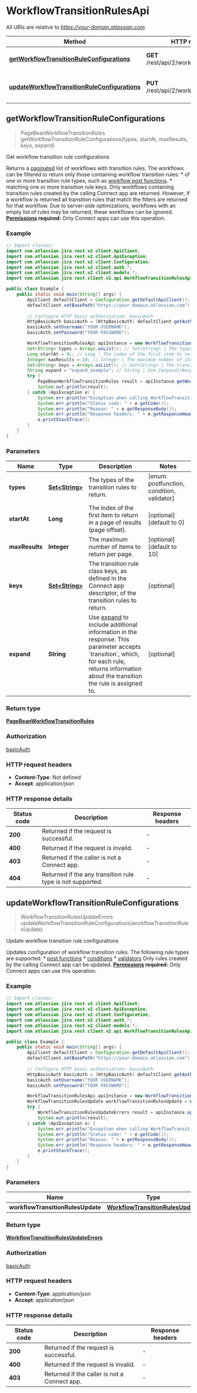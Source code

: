 # WorkflowTransitionRulesApi

All URIs are relative to *https://your-domain.atlassian.com*

Method | HTTP request | Description
------------- | ------------- | -------------
[**getWorkflowTransitionRuleConfigurations**](WorkflowTransitionRulesApi.md#getWorkflowTransitionRuleConfigurations) | **GET** /rest/api/2/workflow/rule/config | Get workflow transition rule configurations
[**updateWorkflowTransitionRuleConfigurations**](WorkflowTransitionRulesApi.md#updateWorkflowTransitionRuleConfigurations) | **PUT** /rest/api/2/workflow/rule/config | Update workflow transition rule configurations



## getWorkflowTransitionRuleConfigurations

> PageBeanWorkflowTransitionRules getWorkflowTransitionRuleConfigurations(types, startAt, maxResults, keys, expand)

Get workflow transition rule configurations

Returns a [paginated](#pagination) list of workflows with transition rules. The workflows can be filtered to return only those containing workflow transition rules:   *  of one or more transition rule types, such as [workflow post functions](https://developer.atlassian.com/cloud/jira/platform/modules/workflow-post-function/).  *  matching one or more transition rule keys.  Only workflows containing transition rules created by the calling Connect app are returned. However, if a workflow is returned all transition rules that match the filters are returned for that workflow.  Due to server-side optimizations, workflows with an empty list of rules may be returned; these workflows can be ignored.  **[Permissions](#permissions) required:** Only Connect apps can use this operation.

### Example

```java
// Import classes:
import com.atlassian.jira.rest.v2.client.ApiClient;
import com.atlassian.jira.rest.v2.client.ApiException;
import com.atlassian.jira.rest.v2.client.Configuration;
import com.atlassian.jira.rest.v2.client.auth.*;
import com.atlassian.jira.rest.v2.client.models.*;
import com.atlassian.jira.rest.client.v2.api.WorkflowTransitionRulesApi;

public class Example {
    public static void main(String[] args) {
        ApiClient defaultClient = Configuration.getDefaultApiClient();
        defaultClient.setBasePath("https://your-domain.atlassian.com");
        
        // Configure HTTP basic authorization: basicAuth
        HttpBasicAuth basicAuth = (HttpBasicAuth) defaultClient.getAuthentication("basicAuth");
        basicAuth.setUsername("YOUR USERNAME");
        basicAuth.setPassword("YOUR PASSWORD");

        WorkflowTransitionRulesApi apiInstance = new WorkflowTransitionRulesApi(defaultClient);
        Set<String> types = Arrays.asList(); // Set<String> | The types of the transition rules to return.
        Long startAt = 0L; // Long | The index of the first item to return in a page of results (page offset).
        Integer maxResults = 10; // Integer | The maximum number of items to return per page.
        Set<String> keys = Arrays.asList(); // Set<String> | The transition rule class keys, as defined in the Connect app descriptor, of the transition rules to return.
        String expand = "expand_example"; // String | Use [expand](#expansion) to include additional information in the response. This parameter accepts `transition`, which, for each rule, returns information about the transition the rule is assigned to.
        try {
            PageBeanWorkflowTransitionRules result = apiInstance.getWorkflowTransitionRuleConfigurations(types, startAt, maxResults, keys, expand);
            System.out.println(result);
        } catch (ApiException e) {
            System.err.println("Exception when calling WorkflowTransitionRulesApi#getWorkflowTransitionRuleConfigurations");
            System.err.println("Status code: " + e.getCode());
            System.err.println("Reason: " + e.getResponseBody());
            System.err.println("Response headers: " + e.getResponseHeaders());
            e.printStackTrace();
        }
    }
}
```

### Parameters


Name | Type | Description  | Notes
------------- | ------------- | ------------- | -------------
 **types** | [**Set&lt;String&gt;**](String.md)| The types of the transition rules to return. | [enum: postfunction, condition, validator]
 **startAt** | **Long**| The index of the first item to return in a page of results (page offset). | [optional] [default to 0]
 **maxResults** | **Integer**| The maximum number of items to return per page. | [optional] [default to 10]
 **keys** | [**Set&lt;String&gt;**](String.md)| The transition rule class keys, as defined in the Connect app descriptor, of the transition rules to return. | [optional]
 **expand** | **String**| Use [expand](#expansion) to include additional information in the response. This parameter accepts &#x60;transition&#x60;, which, for each rule, returns information about the transition the rule is assigned to. | [optional]

### Return type

[**PageBeanWorkflowTransitionRules**](PageBeanWorkflowTransitionRules.md)

### Authorization

[basicAuth](../README.md#basicAuth)

### HTTP request headers

- **Content-Type**: Not defined
- **Accept**: application/json


### HTTP response details
| Status code | Description | Response headers |
|-------------|-------------|------------------|
| **200** | Returned if the request is successful. |  -  |
| **400** | Returned if the request is invalid. |  -  |
| **403** | Returned if the caller is not a Connect app. |  -  |
| **404** | Returned if the any transition rule type is not supported. |  -  |


## updateWorkflowTransitionRuleConfigurations

> WorkflowTransitionRulesUpdateErrors updateWorkflowTransitionRuleConfigurations(workflowTransitionRulesUpdate)

Update workflow transition rule configurations

Updates configuration of workflow transition rules. The following rule types are supported:   *  [post functions](https://developer.atlassian.com/cloud/jira/platform/modules/workflow-post-function/)  *  [conditions](https://developer.atlassian.com/cloud/jira/platform/modules/workflow-condition/)  *  [validators](https://developer.atlassian.com/cloud/jira/platform/modules/workflow-validator/)  Only rules created by the calling Connect app can be updated.  **[Permissions](#permissions) required:** Only Connect apps can use this operation.

### Example

```java
// Import classes:
import com.atlassian.jira.rest.v2.client.ApiClient;
import com.atlassian.jira.rest.v2.client.ApiException;
import com.atlassian.jira.rest.v2.client.Configuration;
import com.atlassian.jira.rest.v2.client.auth.*;
import com.atlassian.jira.rest.v2.client.models.*;
import com.atlassian.jira.rest.client.v2.api.WorkflowTransitionRulesApi;

public class Example {
    public static void main(String[] args) {
        ApiClient defaultClient = Configuration.getDefaultApiClient();
        defaultClient.setBasePath("https://your-domain.atlassian.com");
        
        // Configure HTTP basic authorization: basicAuth
        HttpBasicAuth basicAuth = (HttpBasicAuth) defaultClient.getAuthentication("basicAuth");
        basicAuth.setUsername("YOUR USERNAME");
        basicAuth.setPassword("YOUR PASSWORD");

        WorkflowTransitionRulesApi apiInstance = new WorkflowTransitionRulesApi(defaultClient);
        WorkflowTransitionRulesUpdate workflowTransitionRulesUpdate = new WorkflowTransitionRulesUpdate(); // WorkflowTransitionRulesUpdate | 
        try {
            WorkflowTransitionRulesUpdateErrors result = apiInstance.updateWorkflowTransitionRuleConfigurations(workflowTransitionRulesUpdate);
            System.out.println(result);
        } catch (ApiException e) {
            System.err.println("Exception when calling WorkflowTransitionRulesApi#updateWorkflowTransitionRuleConfigurations");
            System.err.println("Status code: " + e.getCode());
            System.err.println("Reason: " + e.getResponseBody());
            System.err.println("Response headers: " + e.getResponseHeaders());
            e.printStackTrace();
        }
    }
}
```

### Parameters


Name | Type | Description  | Notes
------------- | ------------- | ------------- | -------------
 **workflowTransitionRulesUpdate** | [**WorkflowTransitionRulesUpdate**](WorkflowTransitionRulesUpdate.md)|  |

### Return type

[**WorkflowTransitionRulesUpdateErrors**](WorkflowTransitionRulesUpdateErrors.md)

### Authorization

[basicAuth](../README.md#basicAuth)

### HTTP request headers

- **Content-Type**: application/json
- **Accept**: application/json


### HTTP response details
| Status code | Description | Response headers |
|-------------|-------------|------------------|
| **200** | Returned if the request is successful. |  -  |
| **400** | Returned if the request is invalid. |  -  |
| **403** | Returned if the caller is not a Connect app. |  -  |

